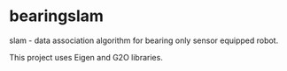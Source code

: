 bearingslam
===========

slam - data association algorithm for bearing only sensor equipped robot.

This project uses Eigen and G2O libraries.
